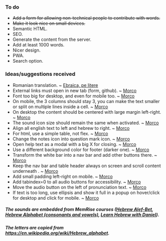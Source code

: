 ### To do

- ~~Add a form for allowing non-technical people to contribute with words.~~
- ~~Make it look nice on small devices.~~
- Semantic HTML.
- SEO.
- Generate the content from the server.
- Add at least 1000 words.
- Nicer design.
- PWA.
- Search option.

### Ideas/suggestions received

- Romanian translation. ~ [Ebraica, pe litere](https://ebraicapelitere.com)
- External links must open in new tab (form, github). ~ [Morco](https://www.linkedin.com/in/morcosan)
- Font too big for desktop, and even for mobile too. ~ [Morco](https://www.linkedin.com/in/morcosan)
- On mobile, the 3 columns should stay 3, you can make the text smaller or split on multiple lines inside a cell. ~ [Morco](https://www.linkedin.com/in/morcosan)
- On desktop the content should be centered with large margin left-right. ~ [Morco](https://www.linkedin.com/in/morcosan)
- The sound icon size should remain the same when activated. ~ [Morco](https://www.linkedin.com/in/morcosan)
- Align all english text to left and hebrew to right. ~ [Morco](https://www.linkedin.com/in/morcosan)
- For html, use a simple table, not flex. ~ [Morco](https://www.linkedin.com/in/morcosan)
- Change the notes icon into question mark icon. ~ [Morco](https://www.linkedin.com/in/morcosan)
- Open help text as a modal with a big X for closing. ~ [Morco](https://www.linkedin.com/in/morcosan)
- Use a different background color for footer (darker one). ~ [Morco](https://www.linkedin.com/in/morcosan)
- Transform the white bar into a nav bar and add other buttons there. ~ [Morco](https://www.linkedin.com/in/morcosan)
- Keep the nav bar and table header always on screen and scroll content underneath . ~ [Morco](https://www.linkedin.com/in/morcosan)
- Add small padding left-right on mobile. ~ [Morco](https://www.linkedin.com/in/morcosan)
- Add tabindex=0 to all audio buttons for accessibility. ~ [Morco](https://www.linkedin.com/in/morcosan)
- Move the audio button on the left of pronunciation text. ~ [Morco](https://www.linkedin.com/in/morcosan)
- If text is too long, use ellipsis and show it full in a popup on hover/click for desktop and click for mobile. ~ [Morco](https://www.linkedin.com/in/morcosan)

##### The sounds are embedded from MemRise courses ([Hebrew Alef-Bet](https://www.memrise.com/course/1087087/hebrew-alef-bet-print), [Hebrew Alphabet (consonants and vowels)](https://www.memrise.com/course/231316/hebrew-alphabet-constanants-and-vowels), [Learn Hebrew with Daniel](https://www.memrise.com/course/1892532/learn-hebrew-with-daniel)).

##### The letters are copied from https://en.wikipedia.org/wiki/Hebrew_alphabet.
